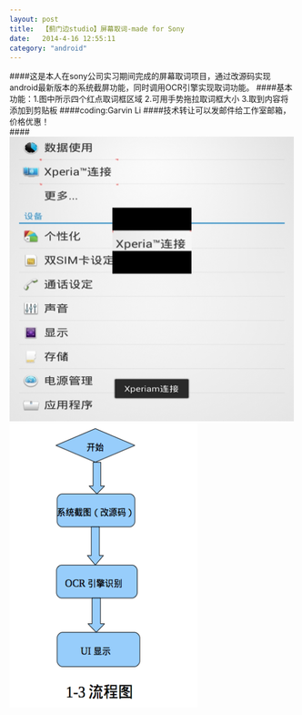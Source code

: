 ```yaml
---
layout: post
title:  【蓟门边studio】屏幕取词-made for Sony
date:   2014-4-16 12:55:11
category: "android"
---
```

####这是本人在sony公司实习期间完成的屏幕取词项目，通过改源码实现android最新版本的系统截屏功能，同时调用OCR引擎实现取词功能。
####基本功能：1.图中所示四个红点取词框区域 2.可用手势拖拉取词框大小 3.取到内容将添加到剪贴板
####coding:Garvin Li
####技术转让可以发邮件给工作室邮箱，价格优惠！  
####<img src='/images/quci2.png' width=500 height=500 align=left/><img src='/images/quci1.png' width=330 height=500 align=right/>